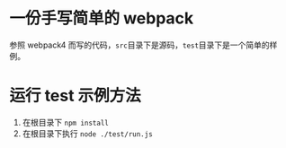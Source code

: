 # 一份手写简单的 webpack

参照 webpack4 而写的代码，`src`目录下是源码，`test`目录下是一个简单的样例。

# 运行 test 示例方法

1. 在根目录下 `npm install`
2. 在根目录下执行 `node ./test/run.js`
